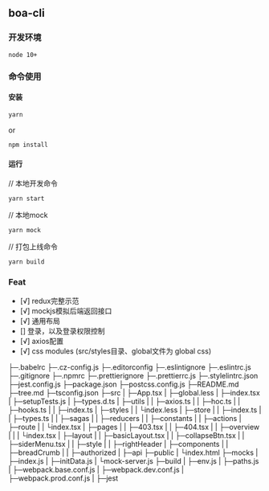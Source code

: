 ## boa-cli

### 开发环境

`node 10+`

### 命令使用

#### 安装

``` bash
yarn
```

or

``` bash
npm install
```

#### 运行

// 本地开发命令

``` bash
yarn start
```

// 本地mock

``` bash
yarn mock
```

// 打包上线命令

``` bash
yarn build
```

### Feat

- [√] redux完整示范
- [√] mockjs模拟后端返回接口
- [√] 通用布局
- [] 登录，以及登录权限控制
- [√] axios配置
- [√] css modules (src/styles目录、global文件为 global css)

├─.babelrc
├─.cz-config.js
├─.editorconfig
├─.eslintignore
├─.eslintrc.js
├─.gitignore
├─.npmrc
├─.prettierignore
├─.prettierrc.js
├─.stylelintrc.json
├─jest.config.js
├─package.json
├─postcss.config.js
├─README.md
├─tree.md
├─tsconfig.json
├─src
|  ├─App.tsx
|  ├─global.less
|  ├─index.tsx
|  ├─setupTests.js
|  ├─types.d.ts
|  ├─utils
|  |   ├─axios.ts
|  |   ├─hoc.ts
|  |   ├─hooks.ts
|  |   ├─index.ts
|  ├─styles
|  |   └index.less
|  ├─store
|  |   ├─index.ts
|  |   ├─types.ts
|  |   ├─sagas
|  |   ├─reducers
|  |   ├─constants
|  |   ├─actions
|  ├─route
|  |   └index.tsx
|  ├─pages
|  |   ├─403.tsx
|  |   ├─404.tsx
|  |   ├─overview
|  |   |    └index.tsx
|  ├─layout
|  |   ├─basicLayout.tsx
|  |   ├─collapseBtn.tsx
|  |   ├─siderMenu.tsx
|  |   ├─style
|  |   ├─rightHeader
|  ├─components
|  |     ├─breadCrumb
|  |     ├─authorized
|  ├─api
├─public
|   └index.html
├─mocks
|   ├─index.js
|   ├─initData.js
|   └mock-server.js
├─build
|   ├─env.js
|   ├─paths.js
|   ├─webpack.base.conf.js
|   ├─webpack.dev.conf.js
|   ├─webpack.prod.conf.js
|   ├─jest
